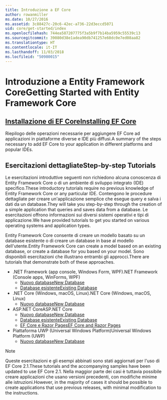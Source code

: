 ```yaml
---
title: Introduzione a EF Core
author: rowanmiller
ms.date: 10/27/2016
ms.assetid: 3c88427c-20c6-42ec-a736-22d3eccd5071
uid: core/get-started/index
ms.openlocfilehash: 744ea587207775f3a5b9f7b14ba5959c55539c13
ms.sourcegitcommit: 39080d38e1adea90db741257e60dc0e7ed08aa82
ms.translationtype: HT
ms.contentlocale: it-IT
ms.lasthandoff: 11/03/2018
ms.locfileid: "50980015"
---
```

# <a name="getting-started-with-entity-framework-core"></a><span data-ttu-id="020cf-102">Introduzione a Entity Framework Core</span><span class="sxs-lookup"><span data-stu-id="020cf-102">Getting Started with Entity Framework Core</span></span>

## <a name="installing-ef-coreinstallindexmd"></a>[<span data-ttu-id="020cf-103">Installazione di EF Core</span><span class="sxs-lookup"><span data-stu-id="020cf-103">Installing EF Core</span></span>](install/index.md)

<span data-ttu-id="020cf-104">Riepilogo delle operazioni necessarie per aggiungere EF Core ad applicazioni in piattaforme diverse e IDE più diffusi.</span><span class="sxs-lookup"><span data-stu-id="020cf-104">A summary of the steps necessary to add EF Core to your application in different platforms and popular IDEs.</span></span>

## <a name="step-by-step-tutorials"></a><span data-ttu-id="020cf-105">Esercitazioni dettagliate</span><span class="sxs-lookup"><span data-stu-id="020cf-105">Step-by-step Tutorials</span></span>

<span data-ttu-id="020cf-106">Le esercitazioni introduttive seguenti non richiedono alcuna conoscenza di Entity Framework Core o di un ambiente di sviluppo integrato (IDE) specifico.</span><span class="sxs-lookup"><span data-stu-id="020cf-106">These introductory tutorials require no previous knowledge of Entity Framework Core or any particular IDE.</span></span> <span data-ttu-id="020cf-107">Contengono le procedure dettagliate per creare un'applicazione semplice che esegue query e salva i dati da un database.</span><span class="sxs-lookup"><span data-stu-id="020cf-107">They will take you step-by-step through the creation of a simple application that queries and saves data from a database.</span></span> <span data-ttu-id="020cf-108">Le esercitazioni offrono informazioni sui diversi sistemi operativi e tipi di applicazione.</span><span class="sxs-lookup"><span data-stu-id="020cf-108">We have provided tutorials to get you started on various operating systems and application types.</span></span>

<span data-ttu-id="020cf-109">Entity Framework Core consente di creare un modello basato su un database esistente o di creare un database in base al modello dell'utente.</span><span class="sxs-lookup"><span data-stu-id="020cf-109">Entity Framework Core can create a model based on an existing database, or create a database for you based on your model.</span></span> <span data-ttu-id="020cf-110">Sono disponibili esercitazioni che illustrano entrambi gli approcci.</span><span class="sxs-lookup"><span data-stu-id="020cf-110">There are tutorials that demonstrate both of these approaches.</span></span>

* <span data-ttu-id="020cf-111">.NET Framework (app console, Windows Form, WPF)</span><span class="sxs-lookup"><span data-stu-id="020cf-111">.NET Framework (Console apps, WinForms, WPF)</span></span>
  * [<span data-ttu-id="020cf-112">Nuovo database</span><span class="sxs-lookup"><span data-stu-id="020cf-112">New Database</span></span>](full-dotnet/new-db.md)
  * [<span data-ttu-id="020cf-113">Database esistente</span><span class="sxs-lookup"><span data-stu-id="020cf-113">Existing Database</span></span>](full-dotnet/existing-db.md)
* <span data-ttu-id="020cf-114">.NET Core (Windows, macOS, Linux)</span><span class="sxs-lookup"><span data-stu-id="020cf-114">.NET Core (Windows, macOS, Linux)</span></span>
  * [<span data-ttu-id="020cf-115">Nuovo database</span><span class="sxs-lookup"><span data-stu-id="020cf-115">New Database</span></span>](netcore/new-db-sqlite.md)
* <span data-ttu-id="020cf-116">ASP.NET Core</span><span class="sxs-lookup"><span data-stu-id="020cf-116">ASP.NET Core</span></span>
  * [<span data-ttu-id="020cf-117">Nuovo database</span><span class="sxs-lookup"><span data-stu-id="020cf-117">New Database</span></span>](aspnetcore/new-db.md)
  * [<span data-ttu-id="020cf-118">Database esistente</span><span class="sxs-lookup"><span data-stu-id="020cf-118">Existing Database</span></span>](aspnetcore/existing-db.md)
  * [<span data-ttu-id="020cf-119">EF Core e Razor Pages</span><span class="sxs-lookup"><span data-stu-id="020cf-119">EF Core and Razor Pages</span></span>](/aspnet/core/data/ef-rp/intro)
* <span data-ttu-id="020cf-120">Piattaforma UWP (Universal Windows Platform)</span><span class="sxs-lookup"><span data-stu-id="020cf-120">Universal Windows Platform (UWP)</span></span>
  * [<span data-ttu-id="020cf-121">Nuovo database</span><span class="sxs-lookup"><span data-stu-id="020cf-121">New Database</span></span>](uwp/getting-started.md)

> [!NOTE]  
> <span data-ttu-id="020cf-122">Queste esercitazioni e gli esempi abbinati sono stati aggiornati per l'uso di EF Core 2.1.</span><span class="sxs-lookup"><span data-stu-id="020cf-122">These tutorials and the accompanying samples have been updated to use EF Core 2.1.</span></span> <span data-ttu-id="020cf-123">Nella maggior parte dei casi è tuttavia possibile creare applicazioni che usano versioni precedenti, con modifiche minime alle istruzioni.</span><span class="sxs-lookup"><span data-stu-id="020cf-123">However, in the majority of cases it should be possible to create applications that use previous releases, with minimal modification to the instructions.</span></span> 

